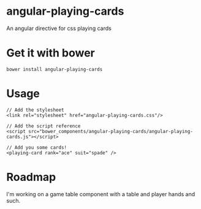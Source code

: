 angular-playing-cards
=====================

An angular directive for css playing cards

# Get it with bower
    bower install angular-playing-cards

# Usage
    // Add the stylesheet
    <link rel="stylesheet" href="angular-playing-cards.css"/>
    
    // Add the script reference
    <script src="bower_components/angular-playing-cards/angular-playing-cards.js"></script>
    
    // Add you some cards!
    <playing-card rank="ace" suit="spade" />
    
# Roadmap

I'm working on a game table component with a table and player hands and such. 
    
